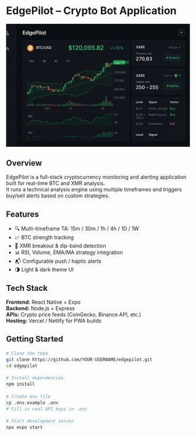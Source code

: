 # EdgePilot – Crypto Bot Application

![Dark UI Screenshot](E59ADBD5-1625-431A-936F-1DB56F5359E2.png)

## Overview
EdgePilot is a full-stack cryptocurrency monitoring and alerting application built for real-time BTC and XMR analysis.  
It runs a technical analysis engine using multiple timeframes and triggers buy/sell alerts based on custom strategies.

## Features
- 🔍 Multi-timeframe TA: 15m / 30m / 1h / 4h / 1D / 1W
- 📈 BTC strength tracking
- 🚨 XMR breakout & dip-band detection
- 📊 RSI, Volume, EMA/MA strategy integration
- 📬 Configurable push / haptic alerts
- 🌗 Light & dark theme UI

## Tech Stack
**Frontend:** React Native + Expo  
**Backend:** Node.js + Express  
**APIs:** Crypto price feeds (CoinGecko, Binance API, etc.)  
**Hosting:** Vercel / Netlify for PWA builds

## Getting Started
```bash
# Clone the repo
git clone https://github.com/YOUR-USERNAME/edgepilot.git
cd edgepilot

# Install dependencies
npm install

# Create env file
cp .env.example .env
# Fill in real API keys in .env

# Start development server
npx expo start
